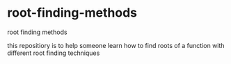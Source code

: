 # root-finding-methods
root finding methods

this repositiory is to help someone learn how to find roots of a function with different root finding techniques

